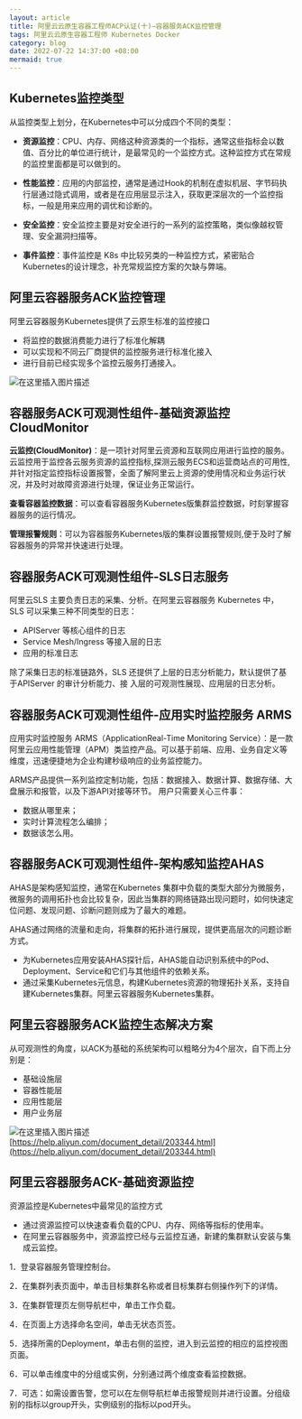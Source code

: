 ```yaml
---
layout: article
title: 阿里云云原生容器工程师ACP认证(十)—容器服务ACK监控管理
tags: 阿里云云原生容器工程师 Kubernetes Docker
category: blog
date: 2022-07-22 14:37:00 +08:00
mermaid: true
---
```

## Kubernetes监控类型
从监控类型上划分，在Kubernetes中可以分成四个不同的类型：

- **资源监控**：CPU、内存、网络这种资源类的一个指标，通常这些指标会以数值、百分比的单位进行统计，是最常见的一个监控方式。这种监控方式在常规的监控里面都是可以做到的。

- **性能监控**：应用的内部监控，通常是通过Hook的机制在虚拟机层、字节码执行层通过隐式调用，或者是在应用层显示注入，获取更深层次的一个监控指标，一般是用来应用的调优和诊断的。

- **安全监控**：安全监控主要是对安全进行的一系列的监控策略，类似像越权管理、安全漏洞扫描等。

- **事件监控**：事件监控是 K8s 中比较另类的一种监控方式，紧密贴合Kubernetes的设计理念，补充常规监控方案的欠缺与弊端。

## 阿里云容器服务ACK监控管理
阿里云容器服务Kubernetes提供了云原生标准的监控接口
- 将监控的数据消费能力进行了标准化解耦
- 可以实现和不同云厂商提供的监控服务进行标准化接入
- 进行目前已经实现多个监控云服务打通接入。

![在这里插入图片描述](https://img-blog.csdnimg.cn/f3d0e0d61bde433bb06ebd476f202e95.png)

## 容器服务ACK可观测性组件-基础资源监控CloudMonitor

**云监控(CloudMonitor)**：是一项针对阿里云资源和互联网应用进行监控的服务。云监控用于监控各云服务资源的监控指标,探测云服务ECS和运营商站点的可用性,并针对指定监控指标设置报警，全面了解阿里云上资源的使用情况和业务运行状况，并及时对故障资源进行处理，保证业务正常运行。

**查看容器监控数据**：可以查看容器服务Kubernetes版集群监控数据，时刻掌握容器服务的运行情况。

**管理报警规则**：可以为容器服务Kubernetes版的集群设置报警规则,便于及时了解容器服务的异常并快速进行处理。

## 容器服务ACK可观测性组件-SLS日志服务
阿里云SLS 主要负责日志的采集、分析。在阿里云容器服务 Kubernetes 中， SLS 可以采集三种不同类型的日志：
-  APIServer 等核心组件的日志
- Service Mesh/Ingress 等接入层的日志
- 应用的标准日志

除了采集日志的标准链路外，SLS 还提供了上层的日志分析能力，默认提供了基于APIServer 的审计分析能力、接 入层的可观测性展现、应用层的日志分析。

## 容器服务ACK可观测性组件-应用实时监控服务 ARMS
应用实时监控服务 ARMS（ApplicationReal-Time Monitoring Service）：是一款阿里云应用性能管理（APM）类监控产品。可以基于前端、应用、业务自定义等维度，迅速便捷地为企业构建秒级响应的业务监控能力。

ARMS产品提供一系列监控定制功能，包括：数据接入、数据计算、数据存储、大盘展示和报管，以及下游API对接等环节。
用户只需要关心三件事：
- 数据从哪里来；
- 实时计算流程怎么编排；
- 数据该怎么用。

## 容器服务ACK可观测性组件-架构感知监控AHAS

AHAS是架构感知监控，通常在Kubernetes 集群中负载的类型大部分为微服务，微服务的调用拓扑也会比较复杂，因此当集群的网络链路出现问题时，如何快速定位问题、发现问题、诊断问题则成为了最大的难题。

AHAS通过网络的流量和走向，将集群的拓扑进行展现，提供更高层次的问题诊断方式。

- 为Kubernetes应用安装AHAS探针后，AHAS能自动识别系统中的Pod、Deployment、Service和它们与其他组件的依赖关系。
- 通过采集Kubernetes元信息，构建Kubernetes资源的物理拓扑关系，支持自建Kubernetes集群。阿里云容器服务Kubernetes集群。

## 阿里云容器服务ACK监控生态解决方案
从可观测性的角度，以ACK为基础的系统架构可以粗略分为4个层次，自下而上分别是：
- 基础设施层
- 容器性能层
- 应用性能层
- 用户业务层

![在这里插入图片描述](https://img-blog.csdnimg.cn/b66728afadec47de84c363e3b27da691.png)
[https://help.aliyun.com/document_detail/203344.html](https://help.aliyun.com/document_detail/203344.html)

## 阿里云容器服务ACK-基础资源监控
资源监控是Kubernetes中最常见的监控方式
- 通过资源监控可以快速查看负载的CPU、内存、网络等指标的使用率。
- 在阿里云容器服务中，资源监控已经与云监控互通，新建的集群默认安装与集成云监控。

1．登录容器服务管理控制台。

2．在集群列表页面中，单击目标集群名称或者目标集群右侧操作列下的详情。

3．在集群管理页左侧导航栏中，单击工作负载。

4．在页面上方选择命名空间，单击无状态页签。

5．选择所需的Deployment，单击右侧的监控，进入到云监控的相应的监控视图页面。

6．可以单击维度中的分组或实例，分别通过两个维度查看监控数据。

7．可选：如需设置告警，您可以在左侧导航栏单击报警规则并进行设置。分组级别的指标以group开头，实例级别的指标以pod开头。

